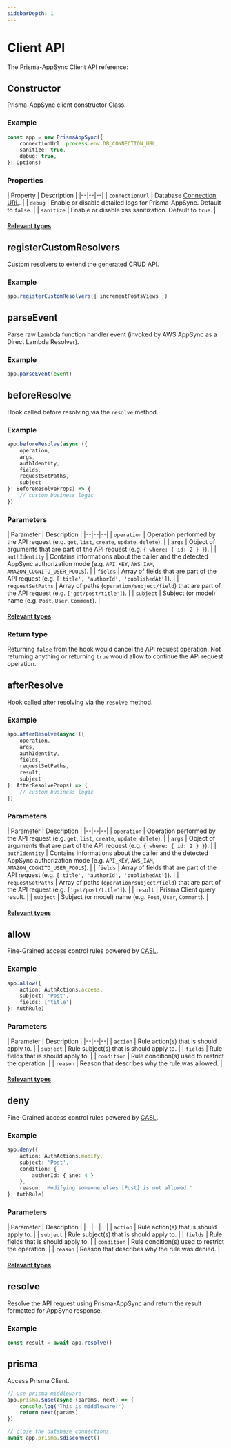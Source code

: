 ```yaml
---
sidebarDepth: 1
---
```


# Client API

The Prisma-AppSync Client API reference:

## Constructor

Prisma-AppSync client constructor Class.

### Example

```typescript
const app = new PrismaAppSync({
    connectionUrl: process.env.DB_CONNECTION_URL,
    sanitize: true,
    debug: true,
}: Options)
```

### Properties

| Property | Description |
|--|--|--|
| `connectionUrl` | Database [Connection URL](https://www.prisma.io/docs/reference/database-reference/connection-urls). |
| `debug` | Enable or disable detailed logs for Prisma-AppSync. Default to `false`. |
| `sanitize` | Enable or disable xss sanitization. Default to `true`. |

#### [Relevant types](/reference/client-types.html#constructor)

## registerCustomResolvers

Custom resolvers to extend the generated CRUD API.

### Example

```typescript
app.registerCustomResolvers({ incrementPostsViews })
```

## parseEvent

Parse raw Lambda function handler event (invoked by AWS AppSync as a Direct Lambda Resolver).

### Example

```typescript
app.parseEvent(event)
```

## beforeResolve

Hook called before resolving via the `resolve` method.

### Example

```typescript
app.beforeResolve(async ({
    operation,
    args,
    authIdentity,
    fields,
    requestSetPaths,
    subject    
}: BeforeResolveProps) => {
    // custom business logic
})
```

### Parameters

| Parameter | Description |
|--|--|--|
| `operation` | Operation performed by the API request (e.g. `get`, `list`, `create`, `update`, `delete`). |
| `args` | Object of arguments that are part of the API request (e.g. `{ where: { id: 2 } }`). |
| `authIdentity` | Contains informations about the caller and the detected AppSync authorization mode (e.g. `API_KEY`, `AWS_IAM`, `AMAZON_COGNITO_USER_POOLS`). |
| `fields` | Array of fields that are part of the API request (e.g. `['title', 'authorId', 'publishedAt']`). |
| `requestSetPaths` | Array of paths (`operation/subject/field`) that are part of the API request (e.g. `['get/post/title']`). |
| `subject` | Subject (or model) name (e.g. `Post`, `User`, `Comment`). |

#### [Relevant types](/reference/client-types.html#hooks)

### Return type

Returning `false` from the hook would cancel the API request operation. Not returning anything or returning `true` would allow to continue the API request operation.

## afterResolve

Hook called after resolving via the `resolve` method.

### Example

```typescript
app.afterResolve(async ({
    operation,
    args,
    authIdentity,
    fields,
    requestSetPaths,
    result,
    subject  
}: AfterResolveProps) => {
    // custom business logic
})
```

### Parameters

| Parameter | Description |
|--|--|--|
| `operation` | Operation performed by the API request (e.g. `get`, `list`, `create`, `update`, `delete`). |
| `args` | Object of arguments that are part of the API request (e.g. `{ where: { id: 2 } }`). |
| `authIdentity` | Contains informations about the caller and the detected AppSync authorization mode (e.g. `API_KEY`, `AWS_IAM`, `AMAZON_COGNITO_USER_POOLS`). |
| `fields` | Array of fields that are part of the API request (e.g. `['title', 'authorId', 'publishedAt']`). |
| `requestSetPaths` | Array of paths (`operation/subject/field`) that are part of the API request (e.g. `['get/post/title']`). |
| `result` | Prisma Client query result. |
| `subject` | Subject (or model) name (e.g. `Post`, `User`, `Comment`). |

#### [Relevant types](/reference/client-types.html#hooks)

## allow

Fine-Grained access control rules powered by [CASL](https://casl.js.org).

### Example

```typescript
app.allow({
    action: AuthActions.access,
    subject: 'Post',
    fields: ['title']
}: AuthRule)
```

### Parameters

| Parameter | Description |
|--|--|--|
| `action` | Rule action(s) that is should apply to. |
| `subject` | Rule subject(s) that is should apply to. |
| `fields` | Rule fields that is should apply to. |
| `condition` | Rule condition(s) used to restrict the operation. |
| `reason` | Reason that describes why the rule was allowed. |

#### [Relevant types](/reference/client-types.html#access-control)

## deny

Fine-Grained access control rules powered by [CASL](https://casl.js.org).

### Example

```typescript
app.deny({
    action: AuthActions.modify,
    subject: 'Post',
    condition: {
        authorId: { $ne: 4 }
    },
    reason: 'Modifying someone elses [Post] is not allowed.'
}: AuthRule)
```

### Parameters

| Parameter | Description |
|--|--|--|
| `action` | Rule action(s) that is should apply to. |
| `subject` | Rule subject(s) that is should apply to. |
| `fields` | Rule fields that is should apply to. |
| `condition` | Rule condition(s) used to restrict the operation. |
| `reason` | Reason that describes why the rule was denied. |

#### [Relevant types](/reference/client-types.html#access-control)

## resolve

Resolve the API request using Prisma-AppSync and return the result formatted for AppSync response.

### Example

```typescript
const result = await app.resolve()
```

## prisma

Access Prisma Client.

```typescript
// use prisma middleware
app.prisma.$use(async (params, next) => {
    console.log('This is middleware!')
    return next(params)
})

// close the database connections
await app.prisma.$disconnect()
```
